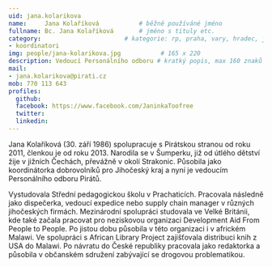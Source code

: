 ```yaml
---
uid: jana.kolarikova
name:     Jana Kolaříková      		# běžně používáné jméno
fullname: Bc. Jana Kolaříková  		# jméno s tituly etc.
category:                 		# kategorie: rp, praha, vary, hradec, jmk, senat
- koordinatori
img: people/jana-kolarikova.jpg           # 165 x 220
description: Vedoucí Personálního odboru # kratký popis, max 160 znaků
mail:
- jana.kolarikova@pirati.cz
mob: 770 113 643
profiles:
  github:
  facebook: https://www.facebook.com/JaninkaToofree
  twitter:
  linkedin:
---
```


Jana Kolaříková (30. září 1986) spolupracuje s Pirátskou stranou od roku 2011, členkou je od roku 2013. Narodila se v Šumperku, již od útlého dětství žije v jižních Čechách, převážně v okolí Strakonic. Působila jako koordinátorka dobrovolníků pro Jihočeský kraj a nyní je vedoucím Personálního odboru Pirátů.

Vystudovala Střední pedagogickou školu v Prachaticích. Pracovala následně jako dispečerka, vedoucí expedice nebo supply chain manager v různých jihočeských firmách. Mezinárodní spolupráci studovala ve Velké Británii, kde také začala pracovat pro neziskovou organizaci Development Aid From People to People. Po jistou dobu působila v této organizaci i v africkém Malawi. Ve spolupráci s African Library Project zajišťovala distribuci knih z USA do Malawi. Po návratu do České republiky pracovala jako redaktorka a působila v občanském sdružení zabývající se drogovou problematikou. 
